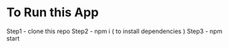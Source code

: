 # To Run this App

Step1 - clone this repo
Step2 - npm i ( to install dependencies )
Step3 - npm start
